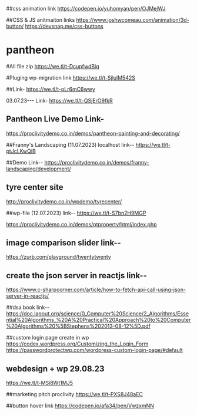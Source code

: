 ##css animation link
https://codepen.io/yuhomyan/pen/OJMejWJ


##CSS & JS anitmaiton links
https://www.joshwcomeau.com/animation/3d-button/
https://devsnap.me/css-buttons






# pantheon

#All file zip
https://we.tl/t-DcupfwdBiq


#Pluging wp-migration link
https://we.tl/t-SjlulM542S

##Link-
https://we.tl/t-pLr6mC6wwy

03.07.23--- Link-
https://we.tl/t-QSjErO9fkR

## Pantheon Live Demo Link-
https://proclivitydemo.co.in/demos/pantheon-painting-and-decorating/


##Franny's Landscaping (11.07.2023) localhost link--
https://we.tl/t-ptJcLKwQiB

##Demo Link--
https://proclivitydemo.co.in/demos/franny-landscaping/development/


## tyre center site 
http://proclivitydemo.co.in/wpdemo/tyrecenter/





##wp-file (12.07.2023) link--
https://we.tl/t-S7bn2H9MGP


https://proclivitydemo.co.in/demos/ptproperty/html/index.php


## image comparison slider link--
https://zurb.com/playground/twentytwenty


## create the json server in reactjs link--
https://www.c-sharpcorner.com/article/how-to-fetch-api-call-using-json-server-in-reactjs/


##dsa book link--
https://doc.lagout.org/science/0_Computer%20Science/2_Algorithms/Essential%20Algorithms_%20A%20Practical%20Approach%20to%20Computer%20Algorithms%20%5BStephens%202013-08-12%5D.pdf


##custom login page create in wp
https://codex.wordpress.org/Customizing_the_Login_Form
https://passwordprotectwp.com/wordpress-custom-login-page/#default



## webdesign + wp  29.08.23
https://we.tl/t-MSi8Wt1MJ5

##marketing pitch proclivity
https://we.tl/t-PXS8J48aEC


##button hover link
https://codepen.io/afa34/pen/VwzxmNN






